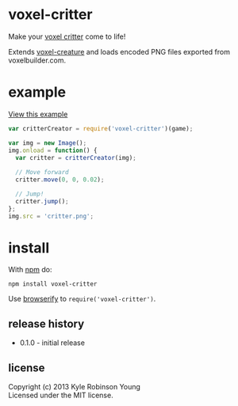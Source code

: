 # voxel-critter

Make your [voxel critter](voxelbuilder.com) come to life!

Extends [voxel-creature](https://github.com/substack/voxel-creature)
and loads encoded PNG files exported from voxelbuilder.com.

# example

[View this example](http://shama.github.io/voxel-critter)

```js
var critterCreator = require('voxel-critter')(game);

var img = new Image();
img.onload = function() {
  var critter = critterCreator(img);
  
  // Move forward
  critter.move(0, 0, 0.02);

  // Jump!
  critter.jump();
};
img.src = 'critter.png';
```

# install

With [npm](https://npmjs.org) do:

```
npm install voxel-critter
```

Use [browserify](http://browserify.org) to `require('voxel-critter')`.

## release history
* 0.1.0 - initial release

## license
Copyright (c) 2013 Kyle Robinson Young<br/>
Licensed under the MIT license.
